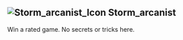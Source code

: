 ## ![Storm_arcanist_Icon](https://raw.githubusercontent.com/1IlIl/wikidata/main/achievement_icons/Storm_arcanist.png) Storm_arcanist





Win a rated game. No secrets or tricks here.

